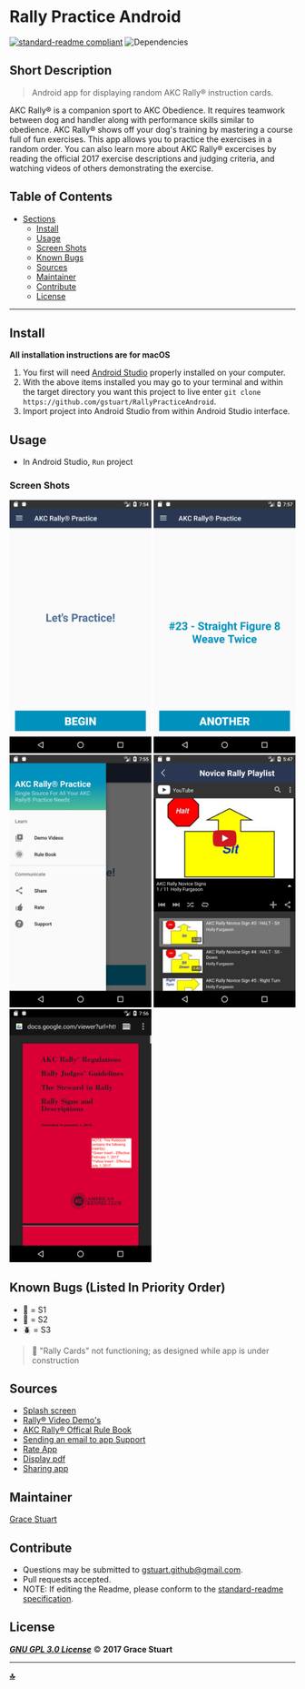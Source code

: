 # Rally Practice Android
 [![standard-readme compliant](https://img.shields.io/badge/readme%20style-standard-brightgreen.svg)](https://github.com/RichardLitt/standard-readme)
![Dependencies](https://img.shields.io/badge/dependencies-up%20to%20date-brightgreen.svg)

## Short Description
> Android app for displaying random AKC Rally® instruction cards.

AKC Rally® is a companion sport to AKC Obedience. It requires teamwork between dog and handler along with performance skills similar to obedience. AKC Rally® shows off your dog's training by mastering a course full of fun exercises. This app allows you to practice the exercises in a random order. You can also learn more about AKC Rally® excercises by reading the official 2017 exercise descriptions and judging criteria, and watching videos of others demonstrating the exercise.

## Table of Contents
- [Sections](#sections)
    - [Install](#install)
    - [Usage](#usage)
    - [Screen Shots](#Screen-Shots)
    - [Known Bugs](#known-bugs)
    - [Sources](#sources)
    - [Maintainer](#maintainer)
    - [Contribute](#contribute)
    - [License](#license)
    

***

## Install
**All installation instructions are for macOS**

1. You first will need [Android Studio](https://developer.android.com/studio/install.html) properly installed on your computer.
2. With the above items installed you may go to your terminal and within the target directory you want this project to live enter `git clone https://github.com/gstuart/RallyPracticeAndroid`.
3. Import project into Android Studio from within Android Studio interface.


## Usage
*  In Android Studio, `Run` project

### Screen Shots
 <img src="/app/libs/home.png" alt="Home" width="250"> <img src="/app/libs/command.png" alt="Command Example" width="250"> <img src="/app/libs/nav_drawer.png" alt="Available navigation" width="250"> <img src="/app/libs/demo.png" alt="Demo Videos" width="250"> <img src="/app/libs/rules.png" alt="support email" width="250">
 
 

## Known Bugs (Listed In Priority Order)
* :bug: = S1
* :ant: = S2
* :beetle: = S3

> :ant: "Rally Cards" not functioning; as designed while app is under construction


## Sources
* [Splash screen](https://www.bignerdranch.com/blog/splash-screens-the-right-way/)
* [Rally® Video Demo's](https://www.youtube.com/watch?v=3wrPZcKXR0E&list=PL7jyQ4vQtEeKAWa8DMRRJj3gPOmJmFmhG)
* [AKC Rally® Offical Rule Book](http://images.akc.org/pdf/rulebooks/ROR001.pdf)
* [Sending an email to app Support](https://tips.androidhive.info/2017/07/android-launching-email-client-app-support-using-intents/)
* [Rate App](http://blog.cubeactive.com/android-how-to-create-a-rank-this-app-button/)
* [Display pdf]()
* [Sharing app](https://code.tutsplus.com/tutorials/android-sdk-implement-a-share-intent--mobile-8433)

## Maintainer
[Grace Stuart](href="https://github.com/gstuart")


## Contribute
* Questions may be submitted to gstuart.github@gmail.com.
* Pull requests accepted.
* NOTE: If editing the Readme, please conform to the [standard-readme specification](https://github.com/RichardLitt/standard-readme/blob/master/spec.md).


## License
**_[GNU GPL 3.0 License](/LICENSE.md)_** :copyright: **2017 Grace Stuart**


***

**[:top:](#rally_practice_android)**